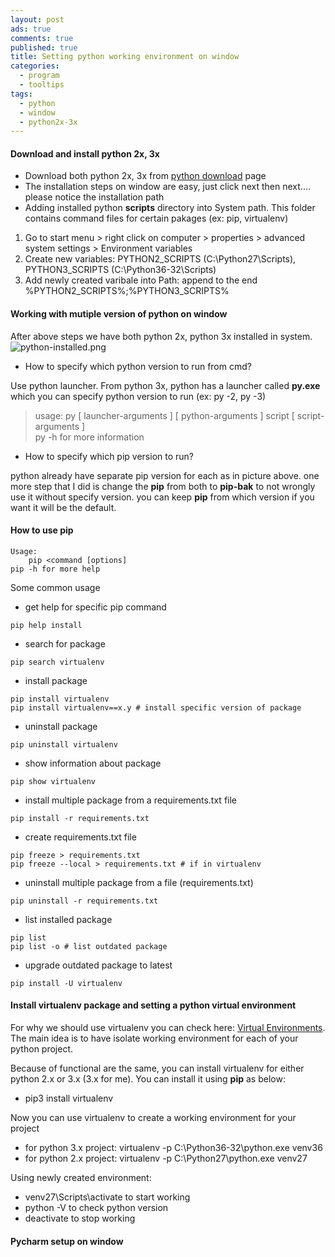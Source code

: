 ```yaml
---
layout: post
ads: true
comments: true
published: true
title: Setting python working environment on window
categories:
  - program
  - tooltips
tags:
  - python
  - window
  - python2x-3x
---
```


#### Download and install python 2x, 3x
- Download both python 2x, 3x from [python download](http://bluenik.com/2YAP) page
- The installation steps on window are easy, just click next then next.... please notice the installation path
- Adding installed python **scripts** directory into System path. This folder contains command files for certain pakages (ex: pip, virtualenv)
1. Go to start menu > right click on computer > properties > advanced system settings > Environment variables 
2. Create new variables: PYTHON2_SCRIPTS (C:\Python27\Scripts), PYTHON3_SCRIPTS (C:\Python36-32\Scripts)
3. Add newly created varibale into Path: append to the end %PYTHON2_SCRIPTS%;%PYTHON3_SCRIPTS%

#### Working with mutiple version of python on window
After above steps we have both python 2x, python 3x installed in system.
![python-installed.png]({{site.baseurl}}/media/python-installed.png)

- How to specify which python version to run from cmd?

Use python launcher. From python 3x, python has a launcher called **py.exe** which you can specify python version to run (ex: py -2, py -3)
> usage: py [ launcher-arguments ] [ python-arguments ] script [ script-arguments ] <br>
py -h for more information <br>

- How to specify which pip version to run?

python already have separate pip version for each as in picture above. one more step that I did is change the **pip** from both to **pip-bak** to not wrongly use it without specify version. you can keep **pip** from which version if you want it will be the default.

#### How to use pip
```
Usage:
	pip <command [options]
pip -h for more help
```

Some common usage
- get help for specific pip command <br>
``` 
pip help install 
```

- search for package
```
pip search virtualenv 
```

- install package <br>
``` 
pip install virtualenv
pip install virtualenv==x.y # install specific version of package
```

- uninstall package
```
pip uninstall virtualenv
```

- show information about package
```
pip show virtualenv
```

- install multiple package from a requirements.txt file
```
pip install -r requirements.txt
```

- create requirements.txt file
``` 
pip freeze > requirements.txt
pip freeze --local > requirements.txt # if in virtualenv
```

- uninstall multiple package from a file (requirements.txt)
```
pip uninstall -r requirements.txt
```

- list installed package
``` 
pip list
pip list -o # list outdated package
```

- upgrade outdated package to latest <br>
```
pip install -U virtualenv
```


#### Install virtualenv package and setting a python virtual environment
For why we should use virtualenv you can check here: [Virtual Environments](http://atominik.com/3NGJ). The main idea is to have isolate working environment for each of your python project.

Because of functional are the same, you can install virtualenv for either python 2.x or 3.x (3.x for me). You can install it using **pip** as below:
- pip3 install virtualenv

Now you can use virtualenv to create a working environment for your project
- for python 3.x project: virtualenv -p C:\Python36-32\python.exe venv36
- for python 2.x project: virtualenv -p C:\Python27\python.exe venv27

Using newly created environment:
- venv27\Scripts\activate to start working
- python -V to check python version
- deactivate to stop working

#### Pycharm setup on window
